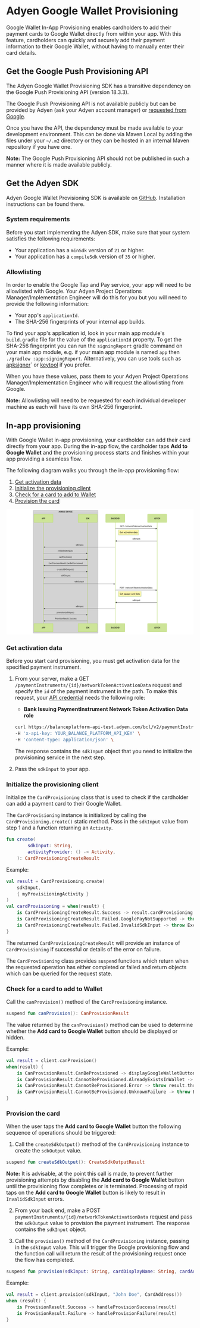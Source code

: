 # Adyen Google Wallet Provisioning

Google Wallet In-App Provisioning enables cardholders to add their payment cards to Google Wallet directly from within your app. With this feature, cardholders can quickly and securely add their payment information to their Google Wallet, without having to manually enter their card details.

## Get the Google Push Provisioning API

The Adyen Google Wallet Provisioning SDK has a transitive dependency on the Google Push Provisioning API (version 18.3.3). 

The Google Push Provisioning API is not available publicly but can be provided by Adyen (ask your Adyen account manager) or [requested from Google](https://support.google.com/faqs/contact/pp_api_allowlist). 

Once you have the API, the dependency must be made available to your development environment. This can be done via Maven Local by adding the files under your `~/.m2` directory or they can be hosted in an internal Maven repository if you have one. 

**Note:** The Google Push Provisioning API should not be published in such a manner where it is made available publicly.

## Get the Adyen SDK

Adyen Google Wallet Provisioning SDK is available on [GitHub](https://github.com/Adyen/adyen-issuing-android/). Installation instructions can be found there.

### System requirements

Before you start implementing the Adyen SDK, make sure that your system satisfies the following requirements:

- Your application has a `minSdk` version of `21` or higher.
- Your application has a `compileSdk` version of `35` or higher.

### Allowlisting

In order to enable the Google Tap and Pay service, your app will need to be allowlisted with Google. 
Your Adyen Project Operations Manager/Implementation Engineer will do this for you but you will need to provide the following 
information:

- Your app's `applicationId`.
- The SHA-256 fingerprints of your internal app builds.

To find your app's application id, look in your main app module's `build.gradle` file for the value of the `applicationId` property.
To get the SHA-256 fingerprint you can run the `signingReport` gradle command on your main app module, e.g. if your main app module is named `app` then `./gradlew :app:signingReport`. Alternatively, you can use tools such as [apksigner](https://developer.android.com/tools/apksigner)` or [keytool](https://docs.oracle.com/javase/8/docs/technotes/tools/unix/keytool.html) if you prefer.

When you have these values, pass them to your Adyen Project Operations Manager/Implementation Engineer who will request the allowlisting
from Google.

**Note:** Allowlisting will need to be requested for each individual developer machine as each will have its own 
SHA-256 fingerprint.

## In-app provisioning

With Google Wallet in-app provisioning, your cardholder can add their card directly from your app. During the in-app flow, the cardholder taps **Add to Google Wallet** and the provisioning process starts and finishes within your app providing a seamless flow.

The following diagram walks you through the in-app provisioning flow:

1. [Get activation data](#get-activation-data)
2. [Initialize the provisioning client](#initialize-the-provisioning-client)
3. [Check for a card to add to Wallet](#check-for-a-card-to-add-to-wallet)
4. [Provision the card](#provision-the-card)

![](resources/provisioning_flow.png)

### Get activation data

Before you start card provisioning, you must get activation data for the specified payment instrument.

1. From your server, make a GET `/paymentInstruments/{id}/networkTokenActivationData` request and specify the `id` of the payment instrument in the path. To make this request, your [API credential](https://docs.adyen.com/issuing/manage-access/api-credentials-web-service) needs the following role:

    - **Bank Issuing PaymentInstrument Network Token Activation Data role**

    ```bash
    curl https://balanceplatform-api-test.adyen.com/bcl/v2/paymentInstruments/{id}/networkTokenActivationData \
    -H 'x-api-key: YOUR_BALANCE_PLATFORM_API_KEY' \
    -H 'content-type: application/json' \
    ```

    The response contains the `sdkInput` object that you need to initialize the provisioning service in the next step.

2. Pass the `sdkInput` to your app.

### Initialize the provisioning client

Initialize the `CardProvisioning` class that is used to check if the cardholder can add a payment card to their Google Wallet.

The `CardProvisioning` instance is initialized by calling the `CardProvisioning.create()` static method. Pass in the `sdkInput` value from step 1 and a function returning an `Activity`. 

```kotlin
fun create(
        sdkInput: String,
        activityProvider: () -> Activity,
    ): CardProvisioningCreateResult
```

Example:
```kotlin
val result = CardProvisioning.create(
    sdkInput,
    { myProvisiioningActivity }
)
val cardProvisioning = when(result) {
    is CardProvisioningCreateResult.Success -> result.cardProvisioning
    is CardProvisioningCreateResult.Failed.GooglePayNotSupported -> throw Exception("Google Pay not supported")
    is CardProvisioningCreateResult.Failed.InvalidSdkInput -> throw Exception("Invalid sdk input")
}
```

The returned `CardProvisioningCreateResult` will provide an instance of `CardProvisioning` if successful or details of the error on failure.

The `CardProvisioning` class provides `suspend` functions which return when the requested operation has either completed or failed and return objects which can be queried for the request state.

### Check for a card to add to Wallet

Call the `canProvision()` method of the `CardProvisioning` instance.

```kotlin
suspend fun canProvision(): CanProvisionResult
```

The value returned by the `canProvision()` method can be used to determine whether the **Add card to Google Wallet** button should be displayed or hidden.

Example:
```kotlin
val result = client.canProvision()
when(result) {
    is CanProvisionResult.CanBeProvisioned -> displayGoogleWalletButton()
    is CanProvisionResult.CannotBeProvisioned.AlreadyExistsInWallet -> hideGoogleWalletButton()
    is CanProvisionResult.CannotBeProvisioned.Error -> throw result.throwable
    is CanProvisionResult.CannotBeProvisioned.UnknownFailure -> throw Exception("Unknown failure")
}
```

### Provision the card

When the user taps the **Add card to Google Wallet** button the following sequence of operations should be triggered:

1. Call the `createSdkOutput()` method of the `CardProvisioning` instance to create the `sdkOutput` value.
```kotlin
suspend fun createSdkOutput(): CreateSdkOutputResult
```
**Note:** It is advisable, at the point this call is made, to prevent further provisioning attempts by disabling the **Add card to Google Wallet** button until the provisioning flow completes or is terminated. Processing of rapid taps on the **Add card to Google Wallet** button is likely to result in `InvalidSdkInput` errors.

2. From your back end, make a POST `paymentInstruments/{id}/networkTokenActivationData` request and pass the `sdkOutput` value to provision the payment instrument. The response contains the `sdkInput` object.

3. Call the `provision()` method of the `CardProvisioning` instance, passing in the `sdkInput` value. This will trigger the Google provisioning flow and the function call will return the result of the provisioning request once the flow has completed. 
```kotlin
suspend fun provision(sdkInput: String, cardDisplayName: String, cardAddress: CardAddress): ProvisionResult
```
Example:
```kotlin
val result = client.provision(sdkInput, "John Doe", CardAddress())
when (result) {
    is ProvisionResult.Success -> handleProvisionSuccess(result)
    is ProvisionResult.Failure -> handleProvisionFailure(result)
}
```
